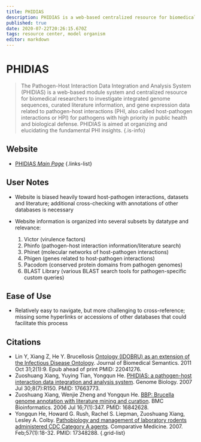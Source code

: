 ```yaml
---
title: PHIDIAS
description: PHIDIAS is a web-based centralized resource for biomedical researchers to investigate integrated genome sequences, curated literature information, and gene expression data related to pathogen-host interactions for pathogens with high priority.
published: true
date: 2020-07-22T20:26:15.670Z
tags: resource center, model organism
editor: markdown
---
```


# PHIDIAS

> The Pathogen-Host Interaction Data Integration and Analysis System (PHIDIAS) is a web-based module system and centralized resource for biomedical researchers to investigate integrated genome sequences, curated literature information, and gene expression data related to pathogen-host interactions (PHI, also called host-pathogen interactions or HPI) for pathogens with high priority in public health and biological defense. PHIDIAS is aimed at organizing and elucidating the fundamental PHI insights.
{.is-info}

 

## Website 

- [PHIDIAS *Main Page*](http://www.phidias.us/index.php)
 {.links-list}

## User Notes

- Website is biased heavily toward host-pathogen interactions, datasets and literature; additional cross-checking with annotations of other databases is necessary
- Website information is organized into several subsets by datatype and relevance:

  1. Victor (virulence factors)
  2. Phinfo (pathogen-host interaction information/literature search)
  3. Phinet (molecular networks of host-pathogen interactions)
  4. Phigen (genes related to host-pathogen interactions)
  5. Pacodom (conserved protein domains from pathogen genomes)
  6. BLAST Library (various BLAST search tools for pathogen-specific custom queries)

## Ease of Use

- Relatively easy to navigate, but more challenging to cross-reference; missing some hyperlinks or accessions of other databases that could facilitate this process


## Citations


- Lin Y, Xiang Z, He Y. Brucellosis [Ontology (IDOBRU) as an extension of the Infectious Disease Ontology](http://www.ncbi.nlm.nih.gov/pubmed/22041276). Journal of Biomedical Semantics. 2011 Oct 31;2(1):9. Epub ahead of print PMID: 22041276.
- Zuoshuang Xiang, Yuying Tian, Yongqun He. [PHIDIAS: a pathogen-host interaction data integration and analysis system](http://www.ncbi.nlm.nih.gov/pubmed/17663773). Genome Biology. 2007 Jul 30;8(7):R150. PMID: 17663773.
- Zuoshuang Xiang, Wenjie Zheng and Yongqun He. [BBP: Brucella genome annotation with literature mining and curation](http://www.ncbi.nlm.nih.gov/pubmed/16842628). BMC Bioinformatics. 2006 Jul 16;7(1):347. PMID: 16842628.
- Yongqun He, Howard G. Rush, Rachel S. Liepman, Zuoshuang Xiang, Lesley A. Colby. [Pathobiology and management of laboratory rodents administered CDC Category A agents](http://www.ncbi.nlm.nih.gov/pubmed/17348288). Comparative Medicine. 2007. Feb;57(1):18-32. PMID: 17348288.
{.grid-list}